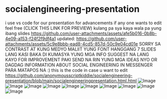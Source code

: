 # socialengineering-presentation
 i use vs code for our presentation for advancements if any one wants to edit feel free  (CLICK THIS LINK FOR PREVIEW) kulang pa sya kaya wala pa yung ibang slides
https://github.com/user-attachments/assets/afe5b016-0b8b-4e09-a153-f24f2f9df4a1 updated: https://github.com/user-attachments/assets/5c9e8bbb-ead8-4cd5-857d-50c9e04cd01e 
SORRY SA CONTRAST AT KUNG MEDYO MALIIT YUNG FONT HANGGANG 7 SLIDES LANG KASI BAKA DI KUMASYA YUNG MGA INFO
SUGGEST NA LANG KAYO FOR IMPROVEMENT
PAKI SEND NA RIN YUNG MGA IDEAS NYO OR DAGDAG INFORMATION ABOUT SOCIAL ENGINEERING IN MESSENGER PARA MATAPOS NA :)
this is the code in case u want to edit
https://github.com/anonymousscriptkiddie/socialengineering-presentation/blob/main/socialengineeringpresentation.html.html
![Image](https://github.com/user-attachments/assets/9f04bc56-f30c-4343-ae75-865f29f5bdaa)
![Image](https://github.com/user-attachments/assets/38d3aa2a-cbf1-406d-a23c-a6d7bec43079)
![Image](https://github.com/user-attachments/assets/a57d211f-2ee7-4fb2-9fdc-47ccdd47e74a)
![Image](https://github.com/user-attachments/assets/26d6c390-b7ff-4c91-9391-ad861f79c863)
![Image](https://github.com/user-attachments/assets/9e60db8d-cbac-48da-b435-60fa76be6ca1)
![Image](https://github.com/user-attachments/assets/06e9db93-9e0f-4f9a-84c7-bc0f6bf6fa9d)
![Image](https://github.com/user-attachments/assets/9f04bc56-f30c-4343-ae75-865f29f5bdaa)
![Image](https://github.com/user-attachments/assets/d3717fa9-c7ce-4cf9-bc63-b0a54f9dc53c)
![Image](https://github.com/user-attachments/assets/45db996b-b134-481b-a3cd-db3e1e353d07)
![Image](https://github.com/user-attachments/assets/b961732a-19ed-49cb-a13b-f5c101d19be1)
